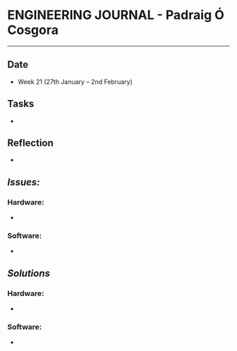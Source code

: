 
# **ENGINEERING JOURNAL - Padraig Ó Cosgora**
----------------------------------------------------------------------

## **Date**
-	Week 21 (27th January – 2nd February)

## **Tasks**
-	

## **Reflection**
-	

## **_Issues:_**

### **Hardware:**
-	

### **Software:**
-	

## **_Solutions_**

### **Hardware:**
-	

### **Software:**
-
